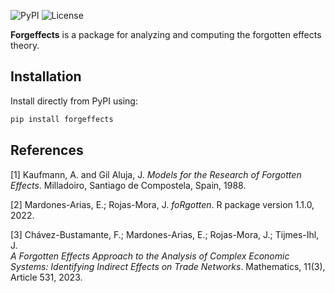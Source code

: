 ![PyPI](https://img.shields.io/pypi/v/forgeffects) ![License](https://img.shields.io/pypi/l/forgeffects)

**Forgeffects** is a package for analyzing and computing the forgotten effects theory.

## Installation

Install directly from PyPI using:

```bash
pip install forgeffects
```

## References

[1] Kaufmann, A. and Gil Aluja, J. *Models for the Research of Forgotten Effects*. Milladoiro, Santiago de Compostela, Spain, 1988.

[2] Mardones-Arias, E.; Rojas-Mora, J. *foRgotten*. R package version 1.1.0, 2022.

[3] Chávez-Bustamante, F.; Mardones-Arias, E.; Rojas-Mora, J.; Tijmes-Ihl, J.  
*A Forgotten Effects Approach to the Analysis of Complex Economic Systems: Identifying Indirect Effects on Trade Networks*. Mathematics, 11(3), Article 531, 2023.
